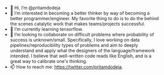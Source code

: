 - 👋 Hi, I’m @pritamdodeja
- 👀 I’m interested in becoming a better thinker by way of becoming a better programmer/engineer. My favorite thing to do is to do the behind the scenes catalytic work that makes teams/projects successful.
- 🌱 I’m currently learning tensorflow.
- 💞️ I’m looking to collaborate on difficult problems where probability of success is unknown/small. Specifically, I love working on data pipelines/reproducibility types of problems and aim to deeply understand and apply what the designers of the language/framework intended. I believe that well-written code reads like English, and is a great way to calibrate one's thinking.
- 📫 How to reach me: https://twitter.com/pritamdodeja.

<!---
pritamdodeja/pritamdodeja is a ✨ special ✨ repository because its `README.md` (this file) appears on your GitHub profile.
You can click the Preview link to take a look at your changes.
--->
